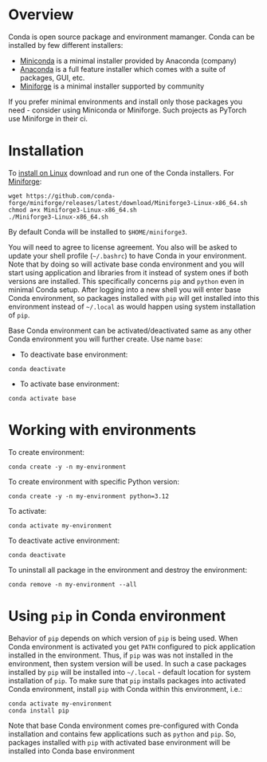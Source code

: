 # Overview

Conda is open source package and environment mamanger. Conda can be installed by few different installers:

* [Miniconda] is a minimal installer provided by Anaconda (company)
* [Anaconda] is a full feature installer which comes with a suite of packages, GUI, etc.
* [Miniforge] is a minimal installer supported by community

If you prefer minimal environments and install only those packages you need - consider using Miniconda or Miniforge. Such projects as PyTorch use Miniforge in their ci.

# Installation

To [install on Linux] download and run one of the Conda installers. For [Miniforge]:
```
wget https://github.com/conda-forge/miniforge/releases/latest/download/Miniforge3-Linux-x86_64.sh
chmod a+x Miniforge3-Linux-x86_64.sh
./Miniforge3-Linux-x86_64.sh
```

By default Conda will be installed to `$HOME/miniforge3`.

You will need to agree to license agreement. You also will be asked to update your shell profile (`~/.bashrc`) to have Conda in your environment. Note that by doing so will activate base conda environment and you will start using application and libraries from it instead of system ones if both versions are installed. This specifically concerns `pip` and `python` even in minimal Conda setup. After logging into a new shell you will enter base Conda environment, so packages installed with `pip` will get installed into this environment instead of `~/.local` as would happen using system installation of `pip`.

Base Conda environment can be activated/deactivated same as any other Conda environment you will further create. Use name `base`:

* To deactivate base environment:
```
conda deactivate
```

* To activate base environment:
```
conda activate base
```

# Working with environments

To create environment:
```
conda create -y -n my-environment
```

To create environment with specific Python version:
```
conda create -y -n my-environment python=3.12
```

To activate:
```
conda activate my-environment
```

To deactivate active environment:
```
conda deactivate
```

To uninstall all package in the environment and destroy the environment:
```
conda remove -n my-environment --all
```

# Using `pip` in Conda environment

Behavior of `pip` depends on which version of `pip` is being used. When Conda environment is activated you get `PATH` configured to pick application installed in the environment. Thus, if `pip` was was not installed in the environment, then system version will be used. In such a case packages installed by `pip` will be installed into `~/.local` - default location for system installation of `pip`. To make sure that `pip` installs packages into activated Conda environment, install `pip` with Conda within this environment, i.e.:
```
conda activate my-environment
conda install pip
```

Note that base Conda environment comes pre-configured with Conda installation and contains few applications such as `python` and `pip`. So, packages installed with `pip` with activated base environment will be installed into Conda base environment

[Miniconda]: https://docs.anaconda.com/miniconda/
[Anaconda]: https://www.anaconda.com/download
[Miniforge]: https://conda-forge.org/download

[install on Linux]: https://docs.conda.io/projects/conda/en/latest/user-guide/install/index.html
